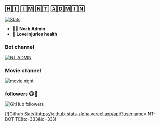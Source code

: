 
### 🄷🄸 🄸🄼 🄽🅃 🄰🄳🄼🄸🄽


[![Stats](https://github-readme-stats.vercel.app/api?username=NT-BOT-TE&hide=prs&count_public=true&show_icons=true&theme=algolia)](https://github.com/anuraghazra/github-readme-stats)

- 🧑‍💼 <b>Noob Admin</b>
- 💞 <b>Love injuries health</b> 

### Bot channel
[![NT ADMIN](https://img.shields.io/badge/Channel-join-<COLOR>.svg)](https://t.me/NT_BOT_CHANNEL)
### Movie channel 
[![movie night](https://img.shields.io/badge/Movie+Channel-join-<COLOR>.svg)](https://t.me/MOVIES_NIGHTG)

### followers 😍🤩
![GitHub followers](https://img.shields.io/github/followers/NT-BOT-TE?style=social) 

[![Github Stats](https://github-stats-alpha.vercel.app/api/?username= NT-BOT-TE&tc=333&ic=333)
